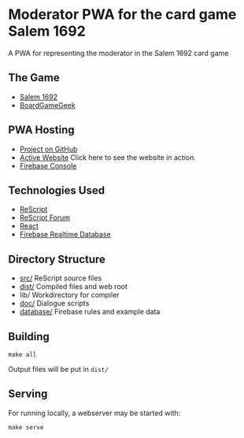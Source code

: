 
# Moderator PWA for the card game Salem 1692

A PWA for representing the moderator in the Salem 1692 card game

## The Game

- [Salem 1692](https://facadegames.com/products/salem-1692)
- [BoardGameGeek](https://www.boardgamegeek.com/boardgame/175549/salem-1692)

## PWA Hosting

- [Project on GitHub](https://github.com/ruittenb/salem-1692)
- [Active Website](https://ruittenb.github.io/salem-1692/dist/) Click here to see the website in action.
- [Firebase Console](https://console.firebase.google.com/u/1/project/salem-1692-moderator/overview)

## Technologies Used

- [ReScript](https://rescript-lang.org/docs/manual/latest/overview)
- [ReScript Forum](https://www.reddit.com/r/rescript/)
- [React](https://reactjs.org/docs/getting-started.html)
- [Firebase Realtime Database](https://firebase.google.com/docs/database)

## Directory Structure

- [src/](src/) ReScript source files
- [dist/](dist/) Compiled files and web root
- lib/ Workdirectory for compiler
- [doc/](doc/) Dialogue scripts
- [database/](database/) Firebase rules and example data

## Building

```
make all
```

Output files will be put in `dist/`

## Serving

For running locally, a webserver may be started with:

```
make serve
```

